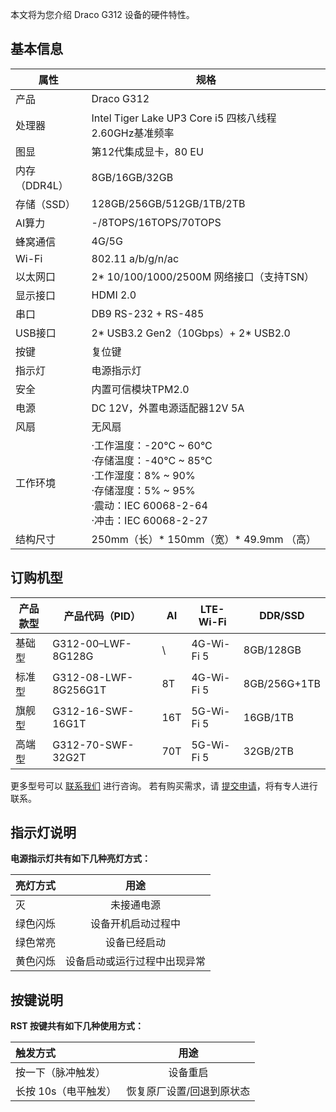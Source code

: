本文将为您介绍 Draco G312 设备的硬件特性。

## 基本信息

| 属性          | 规格                                                         |
| ------------- | ------------------------------------------------------------ |
| 产品          | Draco G312                                                   |
| 处理器        | Intel Tiger Lake UP3 Core i5 四核八线程 2.60GHz基准频率      |
| 图显          | 第12代集成显卡，80 EU                                        |
| 内存（DDR4L） | 8GB/16GB/32GB                                                |
| 存储（SSD）   | 128GB/256GB/512GB/1TB/2TB                                      |
| AI算力        | -/8TOPS/16TOPS/70TOPS                                        |
| 蜂窝通信      | 4G/5G                                                        |
| Wi-Fi         | 802.11 a/b/g/n/ac                                            |
| 以太网口      | 2* 10/100/1000/2500M 网络接口（支持TSN）                     |
| 显示接口      | HDMI 2.0                                                     |
| 串口          | DB9 RS-232 + RS-485                                          |
| USB接口       | 2* USB3.2 Gen2（10Gbps）+ 2* USB2.0                          |
| 按键          | 复位键                                                       |
| 指示灯        | 电源指示灯                                                   |
| 安全          | 内置可信模块TPM2.0                                           |
| 电源          | DC 12V，外置电源适配器12V 5A                                 |
| 风扇          | 无风扇                                                       |
| 工作环境      | ·工作温度：-20°C ~ 60°C<br>·存储温度：-40°C ~ 85°C<br>·工作湿度：8% ~ 90%<br>·存储湿度：5% ~ 95%<br>·震动：IEC 60068-2-64<br>·冲击：IEC 60068-2-27 |
| 结构尺寸      | 250mm（长）* 150mm（宽）* 49.9mm （高）                      |

## 订购机型

| 产品款型 | 产品代码（PID）      | AI   | LTE-Wi-Fi  | DDR/SSD      |
| -------- | -------------------- | ---- | ---------- | ------------ |
| 基础型   | G312-00–LWF-8G128G   | \    | 4G-Wi-Fi 5 | 8GB/128GB    |
| 标准型   | G312-08-LWF-8G256G1T | 8T   | 4G-Wi-Fi 5 | 8GB/256G+1TB |
| 旗舰型   | G312-16-SWF-16G1T    | 16T  | 5G-Wi-Fi 5 | 16GB/1TB     |
| 高端型   | G312-70-SWF-32G2T    | 70T  | 5G-Wi-Fi 5 | 32GB/2TB     |

更多型号可以 [联系我们](https://cloud.tencent.com/apply/p/1wfrn3oepwd) 进行咨询。
若有购买需求，请 [提交申请](https://cloud.tencent.com/apply/p/jc970p4wnp9)，将有专人进行联系。

## 指示灯说明

**电源指示灯共有如下几种亮灯方式：**

| 亮灯方式 |             用途             |
| :------- | :--------------------------: |
| 灭       |          未接通电源          |
| 绿色闪烁 |      设备开机启动过程中      |
| 绿色常亮 |         设备已经启动         |
| 黄色闪烁 | 设备启动或运行过程中出现异常 |

## 按键说明

**RST 按键共有如下几种使用方式：**

| 触发方式            |           用途            |
| :------------------ | :-----------------------: |
| 按一下（脉冲触发）  |         设备重启          |
| 长按 10s（电平触发） | 恢复原厂设置/回退到原状态 |

